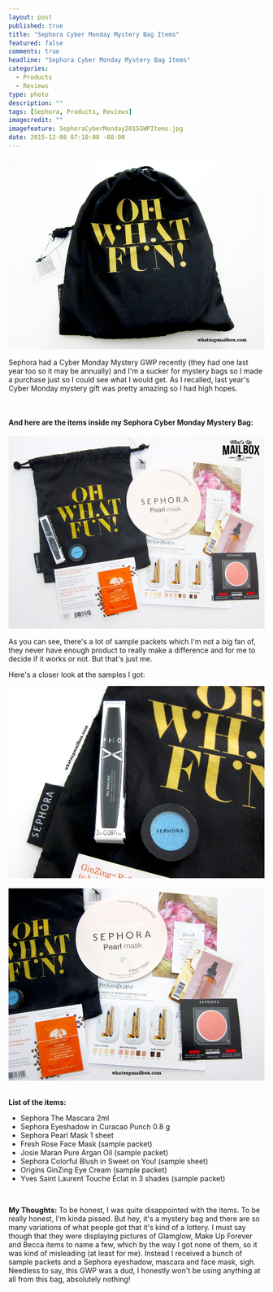 ```yaml
---
layout: post
published: true
title: "Sephora Cyber Monday Mystery Bag Items"
featured: false
comments: true
headline: "Sephora Cyber Monday Mystery Bag Items"
categories: 
  - Products
  - Reviews
type: photo
description: ""
tags: [Sephora, Products, Reviews]
imagecredit: ""
imagefeature: SephoraCyberMonday2015GWPItems.jpg
date: 2015-12-08 07:10:00 -08:00
---
```



<center><img src="/images/SephoraCyberMonday2015GWPBag.jpg"></center>

<p>Sephora had a Cyber Monday Mystery GWP recently (they had one last year too so it may be annually) and I'm a sucker for mystery bags so I made a purchase just so I could see what I would get. As I recalled, last year's Cyber Monday mystery gift was pretty amazing so I had high hopes.</p>

<br>

<H4>And here are the items inside my Sephora Cyber Monday Mystery Bag:</H4>
<center><img src="/images/SephoraCyberMonday2015GWPItems.jpg"></center>

<p>As you can see, there's a lot of sample packets which I'm not a big fan of, they never have enough product to really make a difference and for me to decide if it works or not. But that's just me.</p>

<p>Here's a closer look at the samples I got:</p>

<center><img src="/images/SephoraCyberMonday2015GWP1.jpg"></center>

<br>

<center><img src="/images/SephoraCyberMonday2015GWP2.jpg"></center>

<br>

<p><b>List of the items:</b></p>
<ul>
<li>Sephora The Mascara 2ml</li> 
<li>Sephora Eyeshadow in Curacao Punch 0.8 g</li>
<li>Sephora Pearl Mask 1 sheet</li>
<li>Fresh Rose Face Mask (sample packet)</li>
<li>Josie Maran Pure Argan Oil (sample packet)</li>
<li>Sephora Colorful Blush in Sweet on You! (sample sheet)</li>
<li>Origins GinZing Eye Cream (sample packet)</li>
<li>Yves Saint Laurent Touche Éclat in 3 shades (sample packet)</li>
</ul>

<br>

<p><i class="icon-exclamation-sign"></i><b>My Thoughts:</b> To be honest, I was quite disappointed with the items. To be really honest, I'm kinda pissed. But hey, it's a mystery bag and there are so many variations of what people got that it's kind of a lottery. I must say though that they were displaying pictures of Glamglow, Make Up Forever and Becca items to name a few, which by the way I got none of them, so it was kind of misleading (at least for me). Instead I received a bunch of sample packets and a Sephora eyeshadow, mascara and face mask, sigh. Needless to say, this GWP was a dud, I honestly won't be using anything at all from this bag, absolutely nothing!</p>
